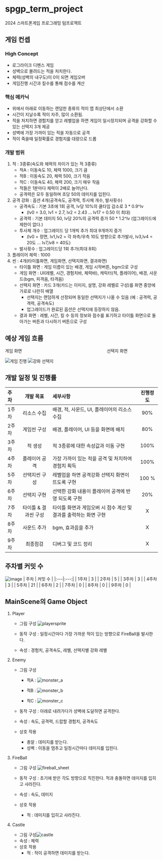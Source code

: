 # spgp_term_project
2024 스마트폰게임 프로그래밍 텀프로젝트

## 게임 컨셉
### High Concept
- 로그라이크 디펜스 게임
- 성벽으로 몰려드는 적을 처치한다.
- 체력(성벽의 내구도)이 0이 되면 게임오버
- 게임진행 시간과 킬수를 통해 점수를 계산

### 핵심 메카닉
- 위에서 아래로 이동하는 랜덤한 종류의 적이 맵 최상단에서 소환
- 시간이 지날수록 적이 자주, 많이 소환됨.
- 적을 처치하면 경험치를 얻고 레벨업을 하면 게임이 일시정지되며 공격을 강화할 수 있는 선택지 3개 제공
- 성벽에 가장 가까이 있는 적을 자동으로 공격
- 적이 죽을때 일정확률로 경험치를 대량으로 드롭

### 개발 범위
1. 적 : 3종류(속도와 체력의 차이가 있는 적 3종류)
   * 적A : 이동속도 10, 체력 1000, 크기 큼
   * 적B : 이동속도 20, 체력 500, 크기 작음
   * 적C : 이동속도 40, 체력 200, 크기 매우 작음
   - 적들은 1분마다 체력이 2배로 늘어난다.
   - 공격력은 모두 동일하며 초당 50의 데미지를 입힌다.
2. 공격 강화 : 옵션 4개(공격속도, 공격력, 투사체 개수, 발사횟수)
   - 공격속도 : 기본 3초에 1회 공격, lv당 10%의 쿨타임 감소로 3 * 0.9^lv
     - (lv0 = 3.0, lv1 = 2.7, lv2 = 2.43 ... lv17 = 0.50 이 최대)
   - 공격력 : 기본 데미지 50, lv당 20%의 공격력 증가 50 * 1.2^lv (업그레이드에 제한이 없다.)
   - 투사체 개수 : 업그레이드 당 1개씩 추가 최대 9개까지 증가
     - (lv0 = 정면, lv1,lv2 = 각 좌측/우측 10도 방향으로 추가발사, lv3,lv4 = 20도 ... lv7,lv8 = 40도)
   - 발사횟수 : 업그레이드당 1회 추가(최대 8회)
3. 플레이어 체력 : 1000
4. 씬 : 4개(타이틀화면, 게임화면, 선택지화면, 결과화면)
   - 타이틀 화면 : 게임 이름이 있는 배경, 게임 시작버튼, bgm으로 구성 
   - 게임 화면 : UI(레벨, 시간, 경험치바, 체력바), 캐릭터(적, 플레이어), 배경, 사운드(bgm, 피격음, 타격음)
   - 선택지 화면 : 카드 3개(카드는 이미지, 설명, 강화 레벨로 구성)를 화면 중앙에 가로로 나란히 배열
     - 선택지는 랜덤하게 선정되며 동일한 선택지가 나올 수 있음 (예 : 공격력, 공격력, 공격속도)
     - 업그레이드가 완료된 옵션은 선택지에 등장하지 않음.
   - 결과 화면 : 레벨, 시간, 킬 수 등의 정보와 점수를 표기하고 타이틀 화면으로 돌아가는 버튼과 다시하기 버튼으로 구성 

## 예상 게임 흐름
게임 화면　　　　　　　　　　　　　　　　　　　　선택지 화면

![게임 진행](https://github.com/dennis-1215/spgp_term_project/assets/37973668/1d0600fa-da8d-4bd4-8d45-7fdc989422da) ![강화 선택지](https://github.com/dennis-1215/spgp_term_project/assets/37973668/8532286e-e0ff-493c-bbe7-e97b9d769ff6)

## 개발 일정 및 진행률
| 주차 | 개발 목표 | 세부사항 | 진행정도 |
|:---|:---:|:---|:---:|
| 1주차 | 리소스 수집 | 배경, 적, 사운드, UI, 플레이어의 리소스 수집 | 90% |
| 2주차 | 게임씬 구성 | 배경, 플레이어, UI 등을 화면에 배치 | 80% |
| 3주차 | 적 생성 | 적 3종류에 대한 속성값과 이동 구현 | 100% |
| 4주차 | 플레이어 공격 | 가장 가까이 있는 적을 공격 및 처치하여 경험치 획득 | 100% |
| 5주차 | 선택지씬 구성  | 레벨업을 하면 공격강화 선택지 화면이 뜨도록 구현  | 100 % |
| 6주차 | 선택지 구현 | 선택한 강화 내용이 플레이어 공격에 반영 되도록 구현 | 20% |
| 7주차 | 타이틀 & 결과씬 구성 | 타이틀 화면과 게임오버 시 점수 계산 및 결과를 출력하는 화면 구현 | X |
| 8주차 | 사운드 추가 | bgm, 효과음을 추가 | X |
| 9주차 | 최종점검 | 디버그 및 코드 정리 | X |

## 주차별 커밋 수
![image](https://github.com/dennis-1215/spgp_termproject/assets/37973668/5a118b68-fe98-4113-96cb-56d45bc14e9e)
| 주차 | 커밋 수 |
|:---|:---:|
| 1주차 | 3 | 
| 2주차 | 5 |
| 3주차 | 3 | 
| 4주차 | 3 |
| 5주차 | 21 |
| 6주차 | 2 |
| 7주차 | 0 | 
| 8주차 | 0 | 
| 9주차 | 0 | 

## MainScene의 Game Object
1. Player
   * 그림 구성
   ![playersprite](https://github.com/dennis-1215/spgp_termproject/assets/37973668/226406f7-9f00-4b01-98c5-6ea002428915)
  
   * 동작 구성 : 일정시간마다 가장 가까운 적이 있는 방향으로 FireBall을 발사한다.
   * 속성 : 경험치, 공격속도, 레벨, 선택지별 강화 레벨
   
2. Enemy
   * 그림 구성
      - 적A : ![monster_a](https://github.com/dennis-1215/spgp_termproject/assets/37973668/b174902e-7154-4fd3-9409-1c00bcc81091)

      - 적B : ![monster_b](https://github.com/dennis-1215/spgp_termproject/assets/37973668/5fdee0d3-941f-4b79-8c03-e8af99099984)

      - 적C : ![monster_c](https://github.com/dennis-1215/spgp_termproject/assets/37973668/76a77e4a-ee6a-4572-8b85-e4bc6149b804)

   * 동작 구성 : 아래로 내려가다가 성벽에 도달하면 공격한다.   
   * 속성 : 속도, 공격력, 드랍할 경험치, 공격속도
   * 상호 작용
      - 총알 : 데미지를 받는다.
      - 성벽 : 이동을 멈추고 일정시간마다 데미지를 입힌다.

     
3. FireBall
   * 그림 구성 ![fireball_sheet](https://github.com/dennis-1215/spgp_termproject/assets/37973668/60cdc531-168d-4df1-8729-da77e2fc4333)

   * 동작 구성 : 초기에 받은 각도 방향으로 직진한다. 적과 충돌하면 데미지를 입히고 사라진다.
   * 속성 : 속도, 데미지
   * 상호 작용
      - 적 : 데미지를 입히고 사라진다.

     
4. Castle
   * 그림 구성![castle](https://github.com/dennis-1215/spgp_termproject/assets/37973668/cbf77433-67d8-4ba4-91ee-ccb2b6af8e31)
   * 속성 : 체력
   * 상호 작용
      - 적 : 적이 공격하면 데미지를 받는다.
